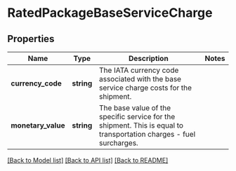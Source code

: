 # RatedPackageBaseServiceCharge

## Properties
Name | Type | Description | Notes
------------ | ------------- | ------------- | -------------
**currency_code** | **string** | The IATA currency code associated with the base service charge costs for the shipment. | 
**monetary_value** | **string** | The base value of the specific service for the shipment. This is equal to transportation charges - fuel surcharges. | 

[[Back to Model list]](../../README.md#documentation-for-models) [[Back to API list]](../../README.md#documentation-for-api-endpoints) [[Back to README]](../../README.md)

